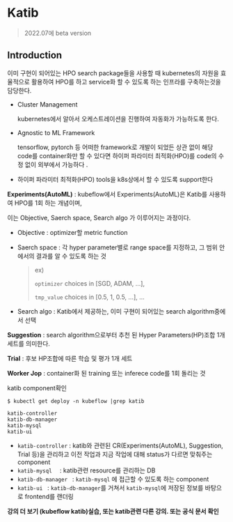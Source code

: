 # Katib

> 2022.07에 beta version



## Introduction

이미 구현이 되어있는 HPO search package들을 사용할 때 kubernetes의 자원을 효율적으로 활용하여 HPO를 하고 service화 할 수 있도록 하는 인프라를 구축하는것을 담당한다.



- Cluster Management

  kubernetes에서 알아서 오케스트레이션을 진행하여 자동화가 가능하도록 한다.

- Agnostic to ML Framework

  tensorflow, pytorch 등 어떠한 framework로 개발이 되었든 상관 없이 해당 code를 container화만 할 수 있다면 하이퍼 파라미터 최적화(HPO)를 code의 수정 없이 외부에서 가능하다 .

- 하이퍼 파라미터 최적화(HPO) tools을 k8s상에서 할 수 있도록 support한다 





**Experiments(AutoML)** : kubeflow에서 Experiments(AutoML)은 Katib를 사용하여 HPO를 1회 하는 개념이며, 

이는 Objective, Saerch space, Search algo 가 이루어지는 과정이다.

- Objective : optimizer할 metric function

- Saerch space : 각 hyper parameter별로 range space를 지정하고, 그 범위 안에서의 결과를 알 수 있도록 하는 것

  >  ex) 
  >
  > `optimizer` choices in [SGD, ADAM, ...],
  >
  > `tmp_value` choices in [0.5, 1, 0.5, ...], ...

- Search algo : Katib에서 제공하는, 이미 구현이 되어있는 search algorithm중에서 선택



**Suggestion** : search algorithm으로부터 추천 된 Hyper Parameters(HP)조합 1개 세트를 의미한다.

**Trial** : 후보 HP조합에 따른 학습 및 평가 1개 세트

**Worker Jop** : container화 된 training 또는 inferece code를 1회 돌리는 것



katib component확인

```
$ kubectl get deploy -n kubeflow |grep katib
```

```
katib-controller                     
katib-db-manager                      
katib-mysql                           
katib-ui  
```

- `katib-controller` : katib와 관련된 CR(Experiments(AutoML), Suggestion, Trial 등)을 관리하고 이전 작업과 지금 작업에 대해 status가 다르면 맞춰주는 component
- `katib-mysql  ` : katib관련 resource를 관리하는 DB
- `katib-db-manager ` : `katib-mysql` 에 접근할 수 있도록 하는 component
- `katib-ui ` : `katib-db-manager`를 거쳐서 `katib-mysql`에 저장된 정보를 바탕으로 frontend를 랜더링



**강의 더 보기 (kubeflow katib)실습, 또는 katib관련 다른 강의. 또는 공식 문서 확인**